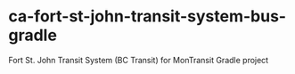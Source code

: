 # ca-fort-st-john-transit-system-bus-gradle
Fort St. John Transit System (BC Transit) for MonTransit Gradle project
